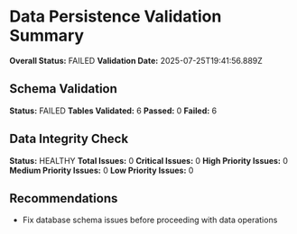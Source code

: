 # Data Persistence Validation Summary

**Overall Status:** FAILED
**Validation Date:** 2025-07-25T19:41:56.889Z

## Schema Validation

**Status:** FAILED
**Tables Validated:** 6
**Passed:** 0
**Failed:** 6

## Data Integrity Check

**Status:** HEALTHY
**Total Issues:** 0
**Critical Issues:** 0
**High Priority Issues:** 0
**Medium Priority Issues:** 0
**Low Priority Issues:** 0

## Recommendations

- Fix database schema issues before proceeding with data operations


